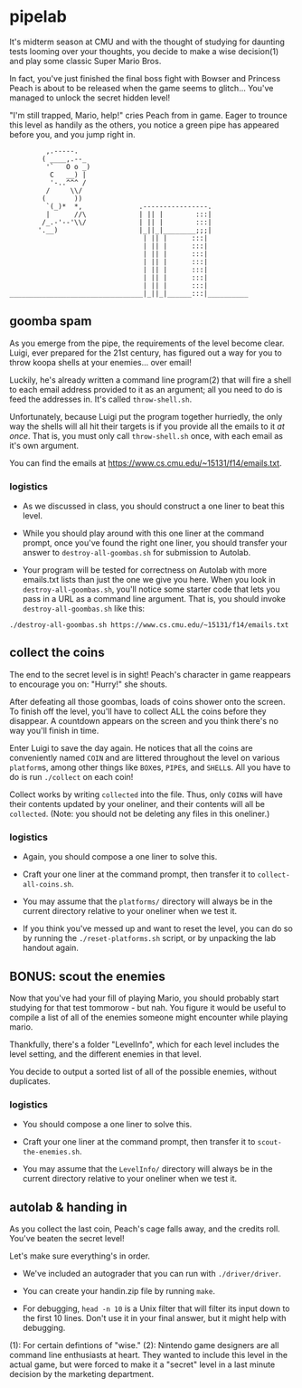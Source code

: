 # pipelab

It's midterm season at CMU and with the thought of studying for daunting tests
looming over your thoughts, you decide to make a wise decision(1) and play
some classic Super Mario Bros.

In fact, you've just finished the final boss fight with Bowser and Princess
Peach is about to be released when the game seems to glitch... You've managed
to unlock the secret hidden level!

"I'm still trapped, Mario, help!" cries Peach from in game. Eager to trounce
this level as handily as the others, you notice a green pipe has appeared
before you, and you jump right in.

```
         ,.-----.
        ( ____,.--_
         '`   O o _)
          C   __) |
          '-..^^^ /
         /     \\/
        (       ))
         `(_)*  *,              .----------------.
         |      //\             | || |        :::|
        /_.-'--'\\/             | || |        :::|
       '.__)                    |_||_|________;;;|
                                 | || |      :::|
                                 | || |      :::|
                                 | || |      :::|
                                 | || |      :::|
                                 | || |      :::|
                                 | || |      :::|
                                 | || |      :::|
_________________________________|_||_|______:::|__________
```

## goomba spam

As you emerge from the pipe, the requirements of the level become clear. Luigi,
ever prepared for the 21st century, has figured out a way for you to throw
koopa shells at your enemies... over email!

Luckily, he's already written a command line program(2) that will fire a shell
to each email address provided to it as an argument; all you need to do is feed
the addresses in. It's called `throw-shell.sh`.

Unfortunately, because Luigi put the program together hurriedly, the only way
the shells will all hit their targets is if you provide all the emails to it
*at once*. That is, you must only call `throw-shell.sh` once, with each email
as it's own argument.

You can find the emails at <https://www.cs.cmu.edu/~15131/f14/emails.txt>.

### logistics

- As we discussed in class, you should construct a one liner to beat this
  level.

- While you should play around with this one liner at the command prompt, once
  you've found the right one liner, you should transfer your answer to
  `destroy-all-goombas.sh` for submission to Autolab.

- Your program will be tested for correctness on Autolab with more emails.txt
  lists than just the one we give you here. When you look in
  `destroy-all-goombas.sh`, you'll notice some starter code that lets you pass
  in a URL as a command line argument. That is, you should invoke
  `destroy-all-goombas.sh` like this:

```shell
./destroy-all-goombas.sh https://www.cs.cmu.edu/~15131/f14/emails.txt
```

## collect the coins

The end to the secret level is in sight! Peach's character in game reappears to
encourage you on: "Hurry!" she shouts.

After defeating all those goombas, loads of coins shower onto the screen. To
finish off the level, you'll have to collect ALL the coins before they
disappear. A countdown appears on the screen and you think there's no way you'll
finish in time.

Enter Luigi to save the day again. He notices that all the coins are
conveniently named `COIN` and are littered throughout the level on various
`platform`s, among other things like `BOX`es, `PIPE`s, and `SHELL`s. All you
have to do is run `./collect` on each coin!

Collect works by writing `collected` into the file. Thus, only `COIN`s
will have their contents updated by your oneliner, and their contents will all
be `collected`. (Note: you should not be deleting any files in this oneliner.)

### logistics

- Again, you should compose a one liner to solve this.

- Craft your one liner at the command prompt, then transfer it to
  `collect-all-coins.sh`.

- You may assume that the `platforms/` directory will always be in the current
  directory relative to your oneliner when we test it.

- If you think you've messed up and want to reset the level, you can do so by
  running the `./reset-platforms.sh` script, or by unpacking the lab handout
  again.

## BONUS: scout the enemies

Now that you've had your fill of playing Mario, you should probably start
studying for that test tommorow - but nah. You figure it would be useful to
compile a list of all of the enemies someone might encounter while playing
mario.

Thankfully, there's a folder "LevelInfo", which for each level includes the
level setting, and the different enemies in that level.

You decide to output a sorted list of all of the possible enemies, without
duplicates.

### logistics

- You should compose a one liner to solve this.

- Craft your one liner at the command prompt, then transfer it to
  `scout-the-enemies.sh`.

- You may assume that the `LevelInfo/` directory will always be in the current
  directory relative to your oneliner when we test it.

## autolab & handing in

As you collect the last coin, Peach's cage falls away, and the credits roll.
You've beaten the secret level!

Let's make sure everything's in order.

- We've included an autograder that you can run with `./driver/driver`.

- You can create your handin.zip file by running `make`.

- For debugging, `head -n 10` is a Unix filter that will filter its input down
  to the first 10 lines. Don't use it in your final answer, but it might help
  with debugging.

(1): For certain defintions of "wise."
(2): Nintendo game designers are all command line enthusiasts at heart. They
wanted to include this level in the actual game, but were forced to make it a
"secret" level in a last minute decision by the marketing department.
